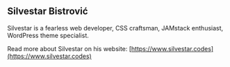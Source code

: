 ## Silvestar Bistrović

Silvestar is a fearless web developer, CSS craftsman, JAMstack enthusiast, WordPress theme specialist.

Read more about Silvestar on his website: [https://www.silvestar.codes](https://www.silvestar.codes)
